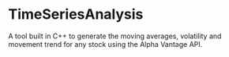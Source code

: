 # TimeSeriesAnalysis
A tool built in C++ to generate the moving averages, volatility and movement trend for any stock using the Alpha Vantage API.
